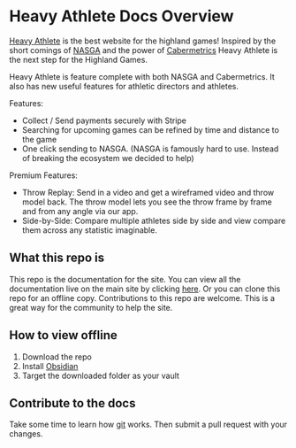 Heavy Athlete Docs Overview
====================

[Heavy Athlete](https://heavyathlete.com) is the best website for the highland games! Inspired by the short comings of [NASGA](https://www.nasgaweb.com/dbase/main.asp) and the power of [Cabermetrics](https://app.cabermetrics.com/database) Heavy Athlete is the next step for the Highland Games.

Heavy Athlete is feature complete with both NASGA and Cabermetrics. It also has new useful features for athletic directors and athletes.

Features:

- Collect / Send payments securely with Stripe
- Searching for upcoming games can be refined by time and distance to the game
- One click sending to NASGA. (NASGA is famously hard to use. Instead of breaking the ecosystem we decided to help)

Premium Features:

- Throw Replay: Send in a video and get a wireframed video and throw model back. The throw model lets you see the throw frame by frame and from any angle via our app.
- Side-by-Side: Compare multiple athletes side by side and view compare them across any statistic imaginable.

What this repo is
-----------------

This repo is the documentation for the site. You can view all the documentation live on the main site by clicking [here](https://heavyathlete.com/docs/getting_started/). Or you can clone this repo for an offline copy. Contributions to this repo are welcome. This is a great way for the community to help the site.

How to view offline
-------------------

1. Download the repo
2. Install [Obsidian](https://obsidian.md/)
3. Target the downloaded folder as your vault

Contribute to the docs
----------------------

Take some time to learn how [git](https://theprimeagen.github.io/fem-git/lessons/intro/intro) works. Then submit a pull request with your changes. 
